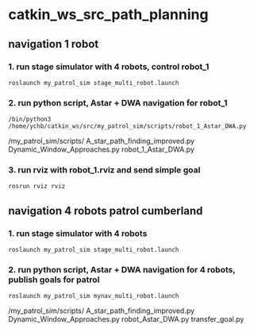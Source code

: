# catkin_ws_src_path_planning

## navigation 1 robot

### 1. run stage simulator with 4 robots, control robot_1

`roslaunch my_patrol_sim stage_multi_robot.launch`

### 2. run python script, Astar + DWA navigation for robot_1

`/bin/python3 /home/ychb/catkin_ws/src/my_patrol_sim/scripts/robot_1_Astar_DWA.py`

/my_patrol_sim/scripts/ A_star_path_finding_improved.py Dynamic_Window_Approaches.py robot_1_Astar_DWA.py

### 3. run rviz with robot_1.rviz and send simple goal

`rosrun rviz rviz`

## navigation 4 robots patrol cumberland

### 1. run stage simulator with 4 robots

`roslaunch my_patrol_sim stage_multi_robot.launch`

### 2. run python script, Astar + DWA navigation for 4 robots, publish goals for patrol

`roslaunch my_patrol_sim mynav_multi_robot.launch`

/my_patrol_sim/scripts/ A_star_path_finding_improved.py Dynamic_Window_Approaches.py robot_Astar_DWA.py transfer_goal.py

